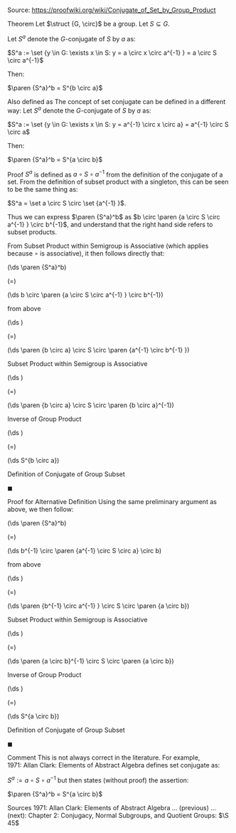 # 

Source: https://proofwiki.org/wiki/Conjugate_of_Set_by_Group_Product



Theorem
Let $\struct {G, \circ}$ be a group.
Let $S \subseteq G$.

Let $S^a$ denote the $G$-conjugate of $S$ by $a$ as:

$S^a := \set {y \in G: \exists x \in S: y = a \circ x \circ a^{-1} } = a \circ S \circ a^{-1}$

Then:

$\paren {S^a}^b = S^{b \circ a}$


Also defined as
The concept of set conjugate can be defined in a different way:
Let $S^a$ denote the $G$-conjugate of $S$ by $a$ as:

$S^a := \set {y \in G: \exists x \in S: y = a^{-1} \circ x \circ a} = a^{-1} \circ S \circ a$

Then:

$\paren {S^a}^b = S^{a \circ b}$


Proof
$S^a$ is defined as $a \circ S \circ a^{-1}$ from the definition of the conjugate of a set.
From the definition of subset product with a singleton, this can be seen to be the same thing as:

$S^a = \set a \circ S \circ \set {a^{-1} }$.

Thus we can express $\paren {S^a}^b$ as $b \circ \paren {a \circ S \circ a^{-1} } \circ b^{-1}$, and understand that the right hand side refers to subset products.

From Subset Product within Semigroup is Associative (which applies because $\circ$ is associative), it then follows directly that:














\(\ds \paren {S^a}^b\)

\(=\)







\(\ds b \circ \paren {a \circ S \circ a^{-1} } \circ b^{-1}\)





from above














\(\ds \)

\(=\)







\(\ds \paren {b \circ a} \circ S \circ \paren {a^{-1} \circ b^{-1} }\)





Subset Product within Semigroup is Associative














\(\ds \)

\(=\)







\(\ds \paren {b \circ a} \circ S \circ \paren {b \circ a}^{-1}\)





Inverse of Group Product














\(\ds \)

\(=\)







\(\ds S^{b \circ a}\)





Definition of Conjugate of Group Subset



$\blacksquare$


Proof for Alternative Definition
Using the same preliminary argument as above, we then follow:














\(\ds \paren {S^a}^b\)

\(=\)







\(\ds b^{-1} \circ \paren {a^{-1} \circ S \circ a} \circ b\)





from above














\(\ds \)

\(=\)







\(\ds \paren {b^{-1} \circ a^{-1} } \circ S \circ \paren {a \circ b}\)





Subset Product within Semigroup is Associative














\(\ds \)

\(=\)







\(\ds \paren {a \circ b}^{-1} \circ S \circ \paren {a \circ b}\)





Inverse of Group Product














\(\ds \)

\(=\)







\(\ds S^{a \circ b}\)





Definition of Conjugate of Group Subset



$\blacksquare$


Comment
This is not always correct in the literature.
For example, 1971: Allan Clark: Elements of Abstract Algebra defines set conjugate as:

$S^a := a \circ S \circ a^{-1}$
but then states (without proof) the assertion:

$\paren {S^a}^b = S^{a \circ b}$


Sources
1971: Allan Clark: Elements of Abstract Algebra ... (previous) ... (next): Chapter $2$: Conjugacy, Normal Subgroups, and Quotient Groups: $\S 45$




